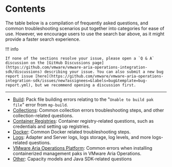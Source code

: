 # Contents

The table below is a compilation of frequently asked questions, and common troubleshooting scenarios put together into categories for ease of use. However, we encourage users to use the search bar above, as it might provide a faster search experience.

!!! info

    If none of the sections resolve your issue, please open a `Q & A` discussion on the [GitHub Discussions page](https://github.com/vmware/vmware-aria-operations-integration-sdk/discussions) describing your issue. You can also submit a new bug report issue [here](https://github.com/vmware/vmware-aria-operations-integration-sdk/issues/new?assignees=&labels=bug&template=bug-report.yml), but we recommend opening a discussion first.

---

- [Build](build.md): Pack file building errors relating to the "`Unable to build pak file`" error from `mp-build`.
- [Collections](collections.md): Common collection errors troubleshooting steps, and other collection-related questions.
- [Container Registries](container_registries.md): Container registry-related questions, such as credentials and setting up registries.
- [Docker](docker.md): Common Docker related troubleshooting steps.
- [Logs](logs.md): Adapter and Server logs, logs storage, log levels, and more logs-related questions.
- [VMware Aria Operations Platform](vmware_aria_operations_platform.md): Common errors when installing containerized management paks in VMware Aria Operations.
- [Other](other.md): Capacity models and Java SDK-related questions
